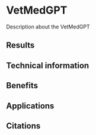 # VetMedGPT
Description about the VetMedGPT

## Results
## Technical information
## Benefits
## Applications
## Citations
